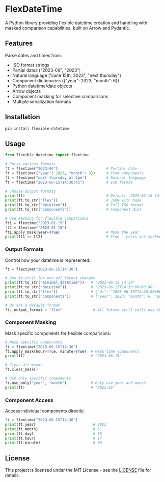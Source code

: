
# FlexDateTime

A Python library providing flexible datetime creation and handling with masked comparison capabilities, built on Arrow and Pydantic.

## Features

Parse dates and times from:
- ISO format strings
- Partial dates ("2023-06", "2023")
- Natural language ("June 15th, 2023", "next thursday")
- Component dictionaries ({"year": 2023, "month": 6})
- Python datetime/date objects
- Arrow objects
- Component masking for selective comparisons
- Multiple serialization formats

## Installation

```bash
pip install flexible-datetime
```

## Usage

```python
from flexible_datetime import flextime

# Parse various formats
ft = flextime("2023-06")                      # Partial date
ft = flextime({"year": 2023, "month": 6})     # From components
ft = flextime("next thursday at 2pm")         # Natural language
ft = flextime("2023-06-15T14:30:45")          # ISO format

# Choose output formats
print(ft)                                     # Default: 2023-06-15 14:30:45
print(ft.to_str("flex"))                      # JSON with mask
print(ft.to_str("datetime"))                  # Full ISO format
print(ft.to_str("components"))                # Component dict

# Use masking for flexible comparisons
ft1 = flextime("2023-01-15")
ft2 = flextime("2024-01-15")
ft1.apply_mask(year=True)                     # Mask the year
print(ft1 == ft2)                             # True - years are masked
```

### Output Formats

Control how your datetime is represented:

```python
ft = flextime("2023-06-15T14:30")

# Use to_str() for one-off format changes
print(ft.to_str("minimal_datetime"))   # "2023-06-15 14:30"
print(ft.to_str("datetime"))           # "2023-06-15T14:30:00+00:00"
print(ft.to_str("flex"))               # {"dt": "2023-06-15T14:30:00+00:00", "mask": "0000011"}
print(ft.to_str("components"))         # {"year": 2023, "month": 6, "day": 15, "hour": 14, "minute": 30}

# Or set a default format
ft._output_format = "flex"              # All future str() calls use this format
```

### Component Masking

Mask specific components for flexible comparisons:

```python
# Mask specific components
ft = flextime("2023-06-15T14:30")
ft.apply_mask(hour=True, minute=True)  # Mask time components
print(ft)                              # "2023-06-15"

# Clear all masks
ft.clear_mask()

# Use only specific components
ft.use_only("year", "month")           # Only use year and month
print(ft)                              # "2023-06"
```

### Component Access

Access individual components directly:

```python
ft = flextime("2023-06-15T14:30")
print(ft.year)                          # 2023
print(ft.month)                         # 6
print(ft.day)                           # 15
print(ft.hour)                          # 14
print(ft.minute)                        # 30
```

## License

This project is licensed under the MIT License - see the [LICENSE](LICENSE) file for details.

